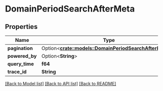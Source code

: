 # DomainPeriodSearchAfterMeta

## Properties

Name | Type | Description | Notes
------------ | ------------- | ------------- | -------------
**pagination** | Option<[**crate::models::DomainPeriodSearchAfterPaging**](domain.SearchAfterPaging.md)> |  | [optional]
**powered_by** | Option<**String**> |  | [optional]
**query_time** | **f64** |  | 
**trace_id** | **String** |  | 

[[Back to Model list]](../README.md#documentation-for-models) [[Back to API list]](../README.md#documentation-for-api-endpoints) [[Back to README]](../README.md)



